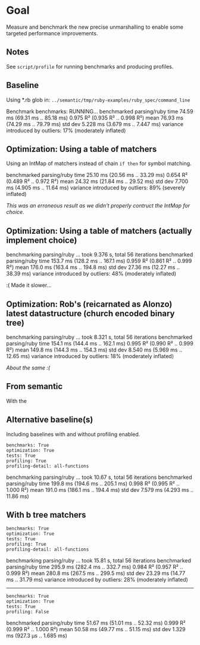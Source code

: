 # Goal

Measure and benchmark the new precise unmarshalling to enable some targeted performance improvements.

## Notes

See `script/profile` for running benchmarks and producing profiles.

## Baseline

Using *.rb glob in:
`../semantic/tmp/ruby-examples/ruby_spec/command_line`

Benchmark benchmarks: RUNNING...
benchmarked parsing/ruby
time                 74.59 ms   (69.31 ms .. 85.18 ms)
                     0.975 R²   (0.935 R² .. 0.998 R²)
mean                 76.93 ms   (74.29 ms .. 79.79 ms)
std dev              5.228 ms   (3.679 ms .. 7.447 ms)
variance introduced by outliers: 17% (moderately inflated)


## Optimization: Using a table of matchers

Using an IntMap of matchers instead of chain `if then` for symbol matching.

benchmarked parsing/ruby
time                 25.10 ms   (20.56 ms .. 33.29 ms)
                     0.654 R²   (0.489 R² .. 0.972 R²)
mean                 24.32 ms   (21.84 ms .. 29.52 ms)
std dev              7.700 ms   (4.905 ms .. 11.64 ms)
variance introduced by outliers: 89% (severely inflated)

*This was an erroneous result as we didn't properly contruct the IntMap for choice.*

## Optimization: Using a table of matchers (actually implement choice)

benchmarking parsing/ruby ... took 9.376 s, total 56 iterations
benchmarked parsing/ruby
time                 153.7 ms   (128.2 ms .. 167.1 ms)
                     0.959 R²   (0.861 R² .. 0.999 R²)
mean                 176.0 ms   (163.4 ms .. 194.8 ms)
std dev              27.36 ms   (12.27 ms .. 38.39 ms)
variance introduced by outliers: 48% (moderately inflated)

:( Made it slower...

## Optimization: Rob's (reicarnated as Alonzo) latest datastructure (church encoded binary tree)

benchmarking parsing/ruby ... took 8.321 s, total 56 iterations
benchmarked parsing/ruby
time                 154.1 ms   (144.4 ms .. 162.1 ms)
                     0.995 R²   (0.990 R² .. 0.999 R²)
mean                 149.8 ms   (144.3 ms .. 154.3 ms)
std dev              8.540 ms   (5.969 ms .. 12.65 ms)
variance introduced by outliers: 18% (moderately inflated)

*About the same :(*

## From semantic

With the


## Alternative baseline(s)

Including baselines with and without profiling enabled.

```
benchmarks: True
optimization: True
tests: True
profiling: True
profiling-detail: all-functions
```

benchmarking parsing/ruby ... took 10.67 s, total 56 iterations
benchmarked parsing/ruby
time                 199.8 ms   (194.6 ms .. 205.1 ms)
                     0.998 R²   (0.995 R² .. 1.000 R²)
mean                 191.0 ms   (186.1 ms .. 194.4 ms)
std dev              7.579 ms   (4.293 ms .. 11.86 ms)

## With b tree matchers


```
benchmarks: True
optimization: True
tests: True
profiling: True
profiling-detail: all-functions
```

benchmarking parsing/ruby ... took 15.81 s, total 56 iterations
benchmarked parsing/ruby
time                 295.9 ms   (282.4 ms .. 332.7 ms)
                     0.984 R²   (0.957 R² .. 0.999 R²)
mean                 280.8 ms   (267.5 ms .. 299.5 ms)
std dev              23.29 ms   (14.77 ms .. 31.79 ms)
variance introduced by outliers: 28% (moderately inflated)

---

```
benchmarks: True
optimization: True
tests: True
profiling: False
```

benchmarked parsing/ruby
time                 51.67 ms   (51.01 ms .. 52.32 ms)
                     0.999 R²   (0.999 R² .. 1.000 R²)
mean                 50.58 ms   (49.77 ms .. 51.15 ms)
std dev              1.329 ms   (927.3 μs .. 1.685 ms)
